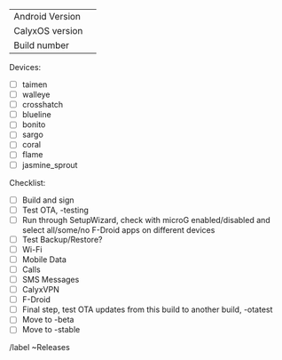|  |  |
| ------ | ------ |
| Android Version | |
| CalyxOS version | | 
| Build number | | 

Devices:
* [ ] taimen
* [ ] walleye
* [ ] crosshatch
* [ ] blueline
* [ ] bonito
* [ ] sargo
* [ ] coral
* [ ] flame
* [ ] jasmine_sprout

Checklist:
* [ ] Build and sign
* [ ] Test OTA, -testing
* [ ] Run through SetupWizard, check with microG enabled/disabled and select all/some/no F-Droid apps on different devices
* [ ] Test Backup/Restore?
* [ ] Wi-Fi
* [ ] Mobile Data
* [ ] Calls
* [ ] SMS Messages
* [ ] CalyxVPN
* [ ] F-Droid
* [ ] Final step, test OTA updates from this build to another build, -otatest
* [ ] Move to -beta
* [ ] Move to -stable

/label ~Releases
